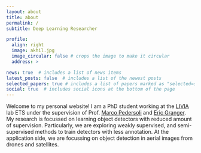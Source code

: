 ```yaml
---
layout: about
title: about
permalink: /
subtitle: Deep Learning Researcher

profile:
  align: right
  image: akhil.jpg
  image_circular: false # crops the image to make it circular
  address: >

news: true  # includes a list of news items
latest_posts: false  # includes a list of the newest posts
selected_papers: true # includes a list of papers marked as "selected={true}"
social: true  # includes social icons at the bottom of the page
---
```


Welcome to my personal website! I am a PhD student working at the [LIVIA](https://liviamtl.ca/) lab ETS under the supervision of Prof. [Marco Pedersoli](https://www.etsmtl.ca/en/research/professors/mpedersoli/) and [Eric Granger](https://www.etsmtl.ca/en/research/professors/egranger). My research is focussed on learning object detectors with reduced amount of supervision. Particularly, we are exploring weakly supervised, and semi-supervised methods to train detectors with less annotation. At the application side, we are focussing on object detection in aerial images from drones and satellites. 

